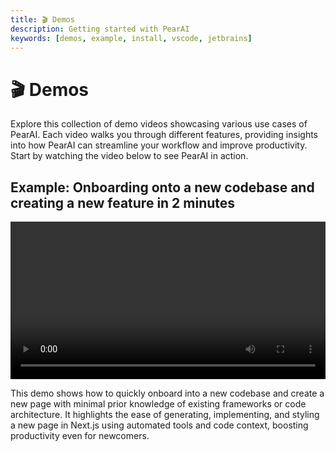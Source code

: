 ```yaml
---
title: 🎬 Demos
description: Getting started with PearAI
keywords: [demos, example, install, vscode, jetbrains]
---
```


# 🎬 Demos

Explore this collection of demo videos showcasing various use cases of PearAI. Each video walks you through different features, providing insights into how PearAI can streamline your workflow and improve productivity. Start by watching the video below to see PearAI in action.

## Example: Onboarding onto a new codebase and creating a new feature in 2 minutes

<video width='100%' controls>
  <source src="/docs/videos/demo.webm" type="video/webm" />
  Your browser does not support the video tag.
</video>

This demo shows how to quickly onboard into a new codebase and create a new page with minimal prior knowledge of existing frameworks or code architecture. It highlights the ease of generating, implementing, and styling a new page in Next.js using automated tools and code context, boosting productivity even for newcomers.
